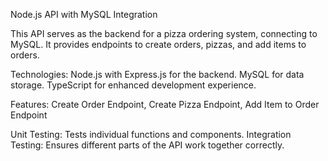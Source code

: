 Node.js API with MySQL Integration

This API serves as the backend for a pizza ordering system, connecting to MySQL. It provides endpoints to create orders, pizzas, and add items to orders.

Technologies:
Node.js with Express.js for the backend.
MySQL for data storage.
TypeScript for enhanced development experience.

Features:
Create Order Endpoint,
Create Pizza Endpoint,
Add Item to Order Endpoint

Unit Testing: Tests individual functions and components.
Integration Testing: Ensures different parts of the API work together correctly.

